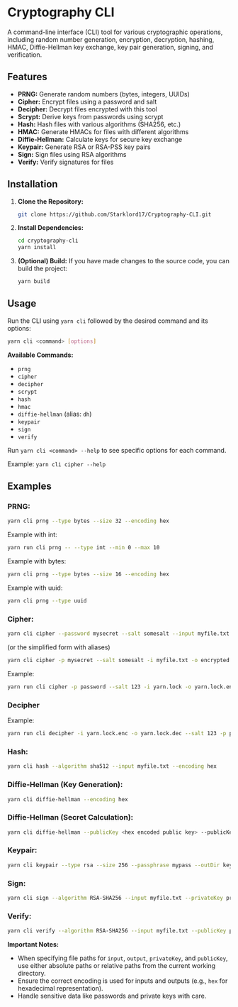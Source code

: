 # Cryptography CLI

A command-line interface (CLI) tool for various cryptographic operations, including random number generation, encryption, decryption, hashing, HMAC, Diffie-Hellman key exchange, key pair generation, signing, and verification.

## Features

* **PRNG:** Generate random numbers (bytes, integers, UUIDs)
* **Cipher:** Encrypt files using a password and salt
* **Decipher:** Decrypt files encrypted with this tool
* **Scrypt:** Derive keys from passwords using scrypt
* **Hash:** Hash files with various algorithms (SHA256, etc.)
* **HMAC:** Generate HMACs for files with different algorithms
* **Diffie-Hellman:** Calculate keys for secure key exchange
* **Keypair:** Generate RSA or RSA-PSS key pairs
* **Sign:** Sign files using RSA algorithms
* **Verify:** Verify signatures for files

## Installation

1. **Clone the Repository:**
   ```bash
   git clone https://github.com/Starklord17/Cryptography-CLI.git
   ```

2. **Install Dependencies:**
   ```bash
   cd cryptography-cli
   yarn install  
   ```

3. **(Optional) Build:** 
   If you have made changes to the source code, you can build the project:
   ```bash
   yarn build
   ```

## Usage

Run the CLI using `yarn cli` followed by the desired command and its options:

```bash
yarn cli <command> [options]
```

**Available Commands:**

* `prng`
* `cipher`
* `decipher`
* `scrypt`
* `hash`
* `hmac`
* `diffie-hellman` (alias: `dh`)
* `keypair`
* `sign`
* `verify`

Run `yarn cli <command> --help` to see specific options for each command. 

Example: `yarn cli cipher --help`

## Examples

### **PRNG:**
```bash
yarn cli prng --type bytes --size 32 --encoding hex
```

Example with int:
```bash
yarn run cli prng -- --type int --min 0 --max 10
```

Example with bytes:
```bash
yarn cli prng --type bytes --size 16 --encoding hex
```

Example with uuid:
```bash
yarn cli prng --type uuid
```


### **Cipher:**
```bash
yarn cli cipher --password mysecret --salt somesalt --input myfile.txt --output encrypted.bin
```
(or the simplified form with aliases)
```bash
yarn cli cipher -p mysecret --salt somesalt -i myfile.txt -o encrypted.bin
```
Example:
```bash
yarn run cli cipher -p password --salt 123 -i yarn.lock -o yarn.lock.enc
```

### **Decipher**
Example:
```bash
yarn run cli decipher -i yarn.lock.enc -o yarn.lock.dec --salt 123 -p password
```

### **Hash:**
```bash
yarn cli hash --algorithm sha512 --input myfile.txt --encoding hex
```

### **Diffie-Hellman (Key Generation):**
```bash
yarn cli diffie-hellman --encoding hex
```

### **Diffie-Hellman (Secret Calculation):**
```bash
yarn cli diffie-hellman --publicKey <hex encoded public key> --publicKeyEncoding hex --privateKey <hex encoded private key> --privateKeyEncoding hex --prime <hex encoded prime> --primeEncoding hex --generator <hex encoded generator> --generatorEncoding hex 
```

### **Keypair:**
```bash
yarn cli keypair --type rsa --size 256 --passphrase mypass --outDir keys
```

### **Sign:**
```bash
yarn cli sign --algorithm RSA-SHA256 --input myfile.txt --privateKey private.pem --encoding hex --passphrase mypass
```

### **Verify:**
```bash
yarn cli verify --algorithm RSA-SHA256 --input myfile.txt --publicKey public.pem --signature <signature> --signatureEncoding hex
```


**Important Notes:**

* When specifying file paths for `input`, `output`, `privateKey`, and `publicKey`, use either absolute paths or relative paths from the current working directory.
* Ensure the correct encoding is used for inputs and outputs (e.g., `hex` for hexadecimal representation).
* Handle sensitive data like passwords and private keys with care.
